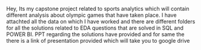 Hey,
Its my capstone project related to sports analytics which will contain different analysis about olympic games that have taken place.
I have attachted all the data on which I have worked and there are different folders for all the solutions related to EDA questions that are solved in SQL and POWER BI.
PPT regarding the solutions have provided and for same the there is a link of presentation provided which will take you to google drive
